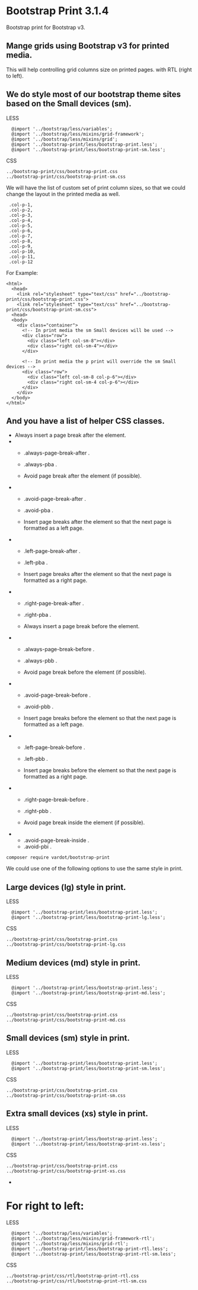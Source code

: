 Bootstrap Print 3.1.4
====================
 
 Bootstrap print for Bootstrap v3.

 Mange grids using Bootstrap v3 for printed media.
-
 This will help controlling grid columns size on printed pages. with RTL (right to left).


## We do style most of our bootstrap theme sites based on the Small devices (sm).

LESS
```
  @import '../bootstrap/less/variables';
  @import '../bootstrap/less/mixins/grid-framework';
  @import '../bootstrap/less/mixins/grid';
  @import '../bootstrap-print/less/bootstrap-print.less';
  @import '../bootstrap-print/less/bootstrap-print-sm.less';
```

CSS
```
../bootstrap-print/css/bootstrap-print.css
../bootstrap-print/css/bootstrap-print-sm.css
```

We will have the list of custom set of print column sizes, so that we could
change the layout in the printed media as well.
```
 .col-p-1,
 .col-p-2,
 .col-p-3,
 .col-p-4,
 .col-p-5,
 .col-p-6,
 .col-p-7,
 .col-p-8,
 .col-p-9,
 .col-p-10,
 .col-p-11,
 .col-p-12
```

For Example:
```
<html>
  <head>
    <link rel="stylesheet" type="text/css" href="../bootstrap-print/css/bootstrap-print.css">
    <link rel="stylesheet" type="text/css" href="../bootstrap-print/css/bootstrap-print-sm.css">
  <head>
  <body>
    <div class="container">
      <!-- In print media the sm Small devices will be used -->
      <div class="row">
        <div class="left col-sm-8"></div>
        <div class="right col-sm-4"></div>
      </div>

      <!-- In print media the p print will override the sm Small devices -->
      <div class="row">
        <div class="left col-sm-8 col-p-6"></div>
        <div class="right col-sm-4 col-p-6"></div>
      </div>
    </div>
  </body>
</html>
```

 And you have a list of helper CSS classes.
-

   - Always insert a page break after the element.
-
   - .always-page-break-after .
   - .always-pba .

   - Avoid page break after the element (if possible).
-
   - .avoid-page-break-after .
   - .avoid-pba .

   - Insert page breaks after the element so that the next page is formatted as a left page.
-
   - .left-page-break-after .
   - .left-pba .

   - Insert page breaks after the element so that the next page is formatted as a right page.
-
   - .right-page-break-after .
   - .right-pba .

   - Always insert a page break before the element.
-
   - .always-page-break-before .
   - .always-pbb .

   - Avoid page break before the element (if possible).
-
   - .avoid-page-break-before .
   - .avoid-pbb .

   - Insert page breaks before the element so that the next page is formatted as a left page.
-
   - .left-page-break-before .
   - .left-pbb .

   - Insert page breaks before the element so that the next page is formatted as a right page.
-
   - .right-page-break-before .
   - .right-pbb .

   - Avoid page break inside the element (if possible).
-
   - .avoid-page-break-inside .
   - .avoid-pbi .
  
      
```
composer require vardot/bootstrap-print
```   


We could use one of the following options to use the same style in print.

## Large devices (lg) style in print.

LESS
```
  @import '../bootstrap-print/less/bootstrap-print.less';
  @import '../bootstrap-print/less/bootstrap-print-lg.less';
```

CSS
```
../bootstrap-print/css/bootstrap-print.css
../bootstrap-print/css/bootstrap-print-lg.css
```

## Medium devices (md) style in print.

LESS
```
  @import '../bootstrap-print/less/bootstrap-print.less';
  @import '../bootstrap-print/less/bootstrap-print-md.less';
```

CSS
```
../bootstrap-print/css/bootstrap-print.css
../bootstrap-print/css/bootstrap-print-md.css
```

## Small devices (sm) style in print.

LESS
```
  @import '../bootstrap-print/less/bootstrap-print.less';
  @import '../bootstrap-print/less/bootstrap-print-sm.less';
```

CSS
```
../bootstrap-print/css/bootstrap-print.css
../bootstrap-print/css/bootstrap-print-sm.css
```

## Extra small devices (xs) style in print.

LESS
```
  @import '../bootstrap-print/less/bootstrap-print.less';
  @import '../bootstrap-print/less/bootstrap-print-xs.less';
```

CSS
```
../bootstrap-print/css/bootstrap-print.css
../bootstrap-print/css/bootstrap-print-xs.css
```

-

# For right to left:

LESS
```
  @import '../bootstrap/less/variables';
  @import '../bootstrap/less/mixins/grid-framework-rtl';
  @import '../bootstrap/less/mixins/grid-rtl';
  @import '../bootstrap-print/less/bootstrap-print-rtl.less';
  @import '../bootstrap-print/less/bootstrap-print-rtl-sm.less';
```

CSS
```
../bootstrap-print/css/rtl/bootstrap-print-rtl.css
../bootstrap-print/css/rtl/bootstrap-print-rtl-sm.css
```